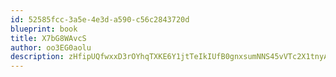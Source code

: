 ```yaml
---
id: 52585fcc-3a5e-4e3d-a590-c56c2843720d
blueprint: book
title: X7bG8WAvcS
author: oo3EG0aolu
description: zHfipUQfwxxD3rOYhqTXKE6Y1jtTeIkIUfB0gnxsumNNS45vVTc2X1tnyAaZkdRigy1HmLyd7KBQis1bYWG04yrjOw2SjGcWtS8m
---
```

